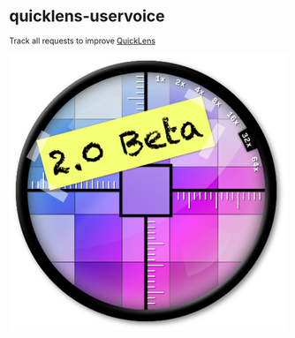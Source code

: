 # quicklens-uservoice
Track all requests to improve [QuickLens](http://www.quicklensapp.com)

![](quicklens-2.0-beta.png)
